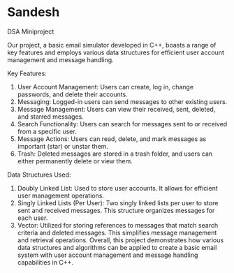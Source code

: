 # Sandesh
DSA Miniproject

Our project, a basic email simulator developed in C++, boasts a range of key features and employs various data structures for efficient user account management and message handling.

Key Features:

  1) User Account Management: Users can create, log in, change passwords, and delete their accounts.
  2) Messaging: Logged-in users can send messages to other existing users.
  3) Message Management: Users can view their received, sent, deleted, and starred messages.
  4) Search Functionality: Users can search for messages sent to or received from a specific user.
  5) Message Actions: Users can read, delete, and mark messages as important (star) or unstar them.
  6) Trash: Deleted messages are stored in a trash folder, and users can either permanently delete or view them.

Data Structures Used:

  1) Doubly Linked List: Used to store user accounts. It allows for efficient user management operations.
  2) Singly Linked Lists (Per User): Two singly linked lists per user to store sent and received messages. This structure organizes messages for each user.
  3) Vector: Utilized for storing references to messages that match search criteria and deleted messages. This simplifies message management and retrieval operations.
Overall, this project demonstrates how various data structures and algorithms can be applied to create a basic email system with user account management and message handling capabilities in C++.
